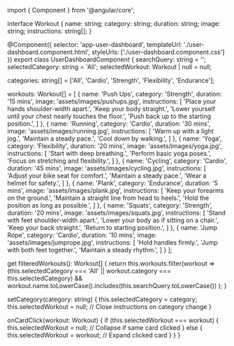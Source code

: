 import { Component } from '@angular/core';

interface Workout {
  name: string;
  category: string;
  duration: string;
  image: string;
  instructions: string[];
}

@Component({
  selector: 'app-user-dashboard',
  templateUrl: './user-dashboard.component.html',
  styleUrls: ['./user-dashboard.component.css']
})
export class UserDashboardComponent {
  searchQuery: string = '';
  selectedCategory: string = 'All';
  selectedWorkout: Workout | null = null;

  categories: string[] = ['All', 'Cardio', 'Strength', 'Flexibility', 'Endurance'];

  workouts: Workout[] = [
    {
      name: 'Push Ups',
      category: 'Strength',
      duration: '15 mins',
      image: 'assets/images/pushups.jpg',
      instructions: [
        'Place your hands shoulder-width apart.',
        'Keep your body straight.',
        'Lower yourself until your chest nearly touches the floor.',
        'Push back up to the starting position.',
      ]
    },
    {
      name: 'Running',
      category: 'Cardio',
      duration: '30 mins',
      image: 'assets/images/running.jpg',
      instructions: [
        'Warm up with a light jog.',
        'Maintain a steady pace.',
        'Cool down by walking.',
      ]
    },
    {
      name: 'Yoga',
      category: 'Flexibility',
      duration: '20 mins',
      image: 'assets/images/yoga.jpg',
      instructions: [
        'Start with deep breathing.',
        'Perform basic yoga poses.',
        'Focus on stretching and flexibility.',
      ]
    },
    {
      name: 'Cycling',
      category: 'Cardio',
      duration: '45 mins',
      image: 'assets/images/cycling.jpg',
      instructions: [
        'Adjust your bike seat for comfort.',
        'Maintain a steady pace.',
        'Wear a helmet for safety.',
      ]
    },
    {
      name: 'Plank',
      category: 'Endurance',
      duration: '5 mins',
      image: 'assets/images/plank.jpg',
      instructions: [
        'Keep your forearms on the ground.',
        'Maintain a straight line from head to heels.',
        'Hold the position as long as possible.',
      ]
    },
    {
      name: 'Squats',
      category: 'Strength',
      duration: '20 mins',
      image: 'assets/images/squats.jpg',
      instructions: [
        'Stand with feet shoulder-width apart.',
        'Lower your body as if sitting on a chair.',
        'Keep your back straight.',
        'Return to starting position.',
      ]
    },
    {
      name: 'Jump Rope',
      category: 'Cardio',
      duration: '10 mins',
      image: 'assets/images/jumprope.jpg',
      instructions: [
        'Hold handles firmly.',
        'Jump with both feet together.',
        'Maintain a steady rhythm.',
      ]
    }
  ];

  get filteredWorkouts(): Workout[] {
    return this.workouts.filter(workout =>
      (this.selectedCategory === 'All' || workout.category === this.selectedCategory) &&
      workout.name.toLowerCase().includes(this.searchQuery.toLowerCase())
    );
  }

  setCategory(category: string) {
    this.selectedCategory = category;
    this.selectedWorkout = null; // Close instructions on category change
  }

  onCardClick(workout: Workout) {
    if (this.selectedWorkout === workout) {
      this.selectedWorkout = null; // Collapse if same card clicked
    } else {
      this.selectedWorkout = workout; // Expand clicked card
    }
  }
}
